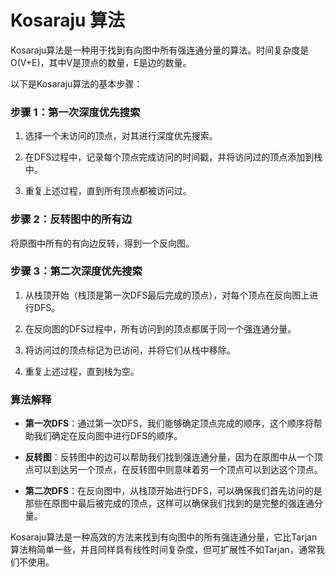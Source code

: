 # **Kosaraju 算法**

Kosaraju算法是一种用于找到有向图中所有强连通分量的算法。时间复杂度是O(V+E)，其中V是顶点的数量，E是边的数量。

以下是Kosaraju算法的基本步骤：

### 步骤 1：第一次深度优先搜索

1. 选择一个未访问的顶点，对其进行深度优先搜索。

2. 在DFS过程中，记录每个顶点完成访问的时间戳，并将访问过的顶点添加到栈中。

3. 重复上述过程，直到所有顶点都被访问过。

### 步骤 2：反转图中的所有边

将原图中所有的有向边反转，得到一个反向图。

### 步骤 3：第二次深度优先搜索

1. 从栈顶开始（栈顶是第一次DFS最后完成的顶点），对每个顶点在反向图上进行DFS。

2. 在反向图的DFS过程中，所有访问到的顶点都属于同一个强连通分量。

3. 将访问过的顶点标记为已访问，并将它们从栈中移除。

4. 重复上述过程，直到栈为空。

### 算法解释

- **第一次DFS**：通过第一次DFS，我们能够确定顶点完成的顺序，这个顺序将帮助我们确定在反向图中进行DFS的顺序。

- **反转图**：反转图中的边可以帮助我们找到强连通分量，因为在原图中从一个顶点可以到达另一个顶点，在反转图中则意味着另一个顶点可以到达这个顶点。

- **第二次DFS**：在反向图中，从栈顶开始进行DFS，可以确保我们首先访问的是那些在原图中最后被完成的顶点，这样可以确保我们找到的是完整的强连通分量。

Kosaraju算法是一种高效的方法来找到有向图中的所有强连通分量，它比Tarjan算法稍简单一些，并且同样具有线性时间复杂度，但可扩展性不如Tarjan，通常我们不使用。


